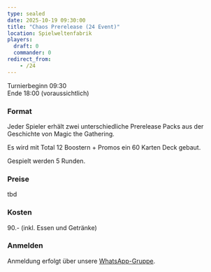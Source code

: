 ```yaml
---
type: sealed
date: 2025-10-19 09:30:00
title: "Chaos Prerelease (24 Event)"
location: Spielweltenfabrik
players:
  draft: 0
  commander: 0
redirect_from:
    - /24
---
```


Turnierbeginn 09:30 \
Ende 18:00 (voraussichtlich)

### Format
Jeder Spieler erhält zwei unterschiedliche Prerelease Packs aus der Geschichte von Magic the Gathering.

Es wird mit Total 12 Boostern + Promos ein 60 Karten Deck gebaut.

Gespielt werden 5 Runden.

### Preise
tbd

### Kosten
90.- (inkl. Essen und Getränke)

### Anmelden
Anmeldung erfolgt über unsere [WhatsApp-Gruppe](https://chat.whatsapp.com/BsAFGkmdedvIyrGv7ORXSg).
